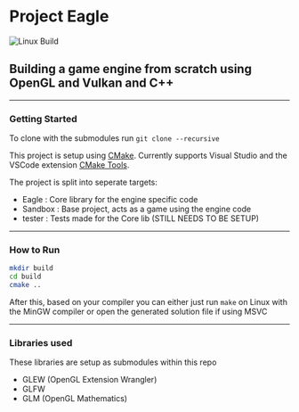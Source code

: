 # Project Eagle

![Linux Build](https://github.com/neojinxd/Eagle_Engine/workflows/Eagle_Ubuntu/badge.svg)
<!-- ![Windows Build](https://github.com/neojinxd/Eagle_Engine/workflows/Eagle_Windows/badge.svg) -->

## Building a game engine from scratch using OpenGL and Vulkan and C++

---

### Getting Started

To clone with the submodules run ```git clone --recursive```

This project is setup using [CMake](https://cmake.org/download/).
Currently supports Visual Studio and the VSCode extension [CMake Tools](https://marketplace.visualstudio.com/items?itemName=ms-vscode.cmake-tools).

The project is split into seperate targets:

- Eagle : Core library for the engine specific code
- Sandbox : Base project, acts as a game using the engine code
- tester : Tests made for the Core lib (STILL NEEDS TO BE SETUP)

---

### How to Run


```bash
mkdir build
cd build
cmake ..
```

After this, based on your compiler you can either just run `make` on Linux with the MinGW compiler or open the generated solution file if using MSVC

---

### Libraries used

These libraries are setup as submodules within this repo

- GLEW (OpenGL Extension Wrangler)
- GLFW
- GLM (OpenGL Mathematics)
